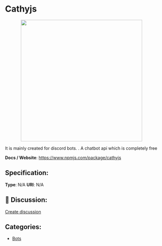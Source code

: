# Cathyjs
<p align="center">
    <img width="400" src="https://raw.githubusercontent.com/apis-list/apis-list/main/apis/cathyjs/logo_256x256.png" />
</p>

It is mainly created for discord bots. . A chatbot api which is completely free

**Docs / Website**: https://www.npmjs.com/package/cathyjs

## Specification:
**Type**:  N/A 
**URI**:  N/A 

## 💬 Discussion:
[Create discussion](https://github.com/apis-list/apis-list/discussions/new)

## Categories:
- [Bots](https://github.com/apis-list/apis-list#bots)



